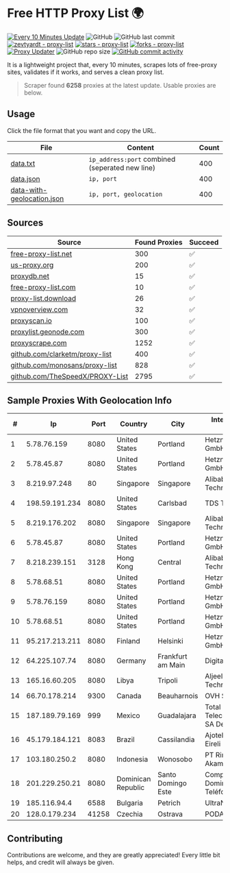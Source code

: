 
# Free HTTP Proxy List 🌍

[![Every 10 Minutes Update](https://github.com/mertguvencli/http-proxy-list/actions/workflows/main.yml/badge.svg?branch=main)](https://github.com/mertguvencli/http-proxy-list/actions/workflows/main.yml)
![GitHub](https://img.shields.io/github/license/mertguvencli/http-proxy-list)
![GitHub last commit](https://img.shields.io/github/last-commit/mertguvencli/http-proxy-list)
[![zevtyardt - proxy-list](https://img.shields.io/static/v1?label=zevtyardt&message=proxy-list&color=blue&logo=github)](https://github.com/zevtyardt/proxy-list "Go to GitHub repo")
[![stars - proxy-list](https://img.shields.io/github/stars/zevtyardt/proxy-list?style=social)](https://github.com/zevtyardt/proxy-list)
[![forks - proxy-list](https://img.shields.io/github/forks/zevtyardt/proxy-list?style=social)](https://github.com/zevtyardt/proxy-list)
[![Proxy Updater](https://github.com/zevtyardt/proxy-list/workflows/Proxy%20Updater/badge.svg)](https://github.com/zevtyardt/proxy-list/actions?query=workflow:"Proxy+Updater")
![GitHub repo size](https://img.shields.io/github/repo-size/zevtyardt/proxy-list)
[![GitHub commit activity](https://img.shields.io/github/commit-activity/m/zevtyardt/proxy-list?logo=commits)](https://github.com/zevtyardt/proxy-list/commits/main)

It is a lightweight project that, every 10 minutes, scrapes lots of free-proxy sites, validates if it works, and serves a clean proxy list.

> Scraper found **6258** proxies at the latest update. Usable proxies are below.

## Usage

Click the file format that you want and copy the URL.

|File|Content|Count|
|----|-------|-----|
|[data.txt](https://raw.githubusercontent.com/mertguvencli/http-proxy-list/main/proxy-list/data.txt)|`ip_address:port` combined (seperated new line)|400|
|[data.json](https://raw.githubusercontent.com/mertguvencli/http-proxy-list/main/proxy-list/data.json)|`ip, port`|400|
|[data-with-geolocation.json](https://raw.githubusercontent.com/mertguvencli/http-proxy-list/main/proxy-list/data-with-geolocation.json)|`ip, port, geolocation`|400|

## Sources

|Source|Found Proxies|Succeed|
|------|-------------|-------|
|[free-proxy-list.net](https://free-proxy-list.net)|300|✅|
|[us-proxy.org](https://www.us-proxy.org)|200|✅|
|[proxydb.net](http://proxydb.net)|15|✅|
|[free-proxy-list.com](https://free-proxy-list.com/?page=&port=&type%5B%5D=http&type%5B%5D=https&up_time=0&search=Search)|10|✅|
|[proxy-list.download](https://www.proxy-list.download/HTTP)|26|✅|
|[vpnoverview.com](https://vpnoverview.com/privacy/anonymous-browsing/free-proxy-servers)|32|✅|
|[proxyscan.io](https://www.proxyscan.io)|100|✅|
|[proxylist.geonode.com](https://proxylist.geonode.com/api/proxy-list?limit=300&page=1&sort_by=lastChecked&sort_type=desc&protocols=http,https)|300|✅|
|[proxyscrape.com](https://api.proxyscrape.com/v2/?request=displayproxies&protocol=http&timeout=10000&country=all&ssl=all&anonymity=all)|1252|✅|
|[github.com/clarketm/proxy-list](https://raw.githubusercontent.com/clarketm/proxy-list/master/proxy-list-raw.txt)|400|✅|
|[github.com/monosans/proxy-list](https://raw.githubusercontent.com/monosans/proxy-list/main/proxies/http.txt)|828|✅|
|[github.com/TheSpeedX/PROXY-List](https://raw.githubusercontent.com/TheSpeedX/PROXY-List/master/http.txt)|2795|✅|


## Sample Proxies With Geolocation Info

|#|Ip|Port|Country|City|Internet Service Provider|
|-|--|----|-------|----|-------------------------|
|1|5.78.76.159|8080|United States|Portland|Hetzner Online GmbH|
|2|5.78.45.87|8080|United States|Portland|Hetzner Online GmbH|
|3|8.219.97.248|80|Singapore|Singapore|Alibaba (US) Technology Co., Ltd.|
|4|198.59.191.234|8080|United States|Carlsbad|TDS TELECOM|
|5|8.219.176.202|8080|Singapore|Singapore|Alibaba (US) Technology Co., Ltd.|
|6|5.78.45.87|8080|United States|Portland|Hetzner Online GmbH|
|7|8.218.239.151|3128|Hong Kong|Central|Alibaba (US) Technology Co., Ltd.|
|8|5.78.68.51|8080|United States|Portland|Hetzner Online GmbH|
|9|5.78.76.159|8080|United States|Portland|Hetzner Online GmbH|
|10|5.78.68.51|8080|United States|Portland|Hetzner Online GmbH|
|11|95.217.213.211|8080|Finland|Helsinki|Hetzner Online GmbH|
|12|64.225.107.74|8080|Germany|Frankfurt am Main|DigitalOcean, LLC|
|13|165.16.60.205|8080|Libya|Tripoli|Aljeel Aljadeed For Technology|
|14|66.70.178.214|9300|Canada|Beauharnois|OVH SAS|
|15|187.189.79.169|999|Mexico|Guadalajara|Total Play Telecomunicaciones SA De CV|
|16|45.179.184.121|8083|Brazil|Cassilandia|Ajotel Tecnologia Eireli|
|17|103.180.250.2|8080|Indonesia|Wonosobo|PT Rintis Berkah Akamila|
|18|201.229.250.21|8080|Dominican Republic|Santo Domingo Este|Compañía Dominicana de Teléfonos S. A.|
|19|185.116.94.4|6588|Bulgaria|Petrich|UltraNET Ltd|
|20|128.0.179.234|41258|Czechia|Ostrava|PODA a.s.|



## Contributing

Contributions are welcome, and they are greatly appreciated! Every
little bit helps, and credit will always be given.


